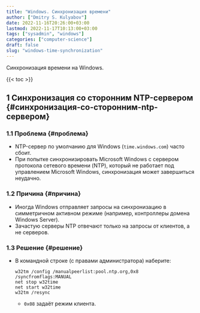 ```yaml
---
title: "Windows. Синхронизация времени"
author: ["Dmitry S. Kulyabov"]
date: 2022-11-16T20:26:00+03:00
lastmod: 2022-11-17T10:13:00+03:00
tags: ["sysadmin", "windows"]
categories: ["computer-science"]
draft: false
slug: "windows-time-synchronization"
---
```


Синхронизация времени на Windows.

<!--more-->

{{< toc >}}


## <span class="section-num">1</span> Синхронизация со сторонним NTP-сервером {#синхронизация-со-сторонним-ntp-сервером}


### <span class="section-num">1.1</span> Проблема {#проблема}

-   NTP-сервер по умолчанию для Windows (`time.windows.com`) часто сбоит.
-   При попытке синхронизировать Microsoft Windows с сервером протокола сетевого времени (NTP), который не работает под управлением Microsoft Windows, синхронизация может завершиться неудачно.


### <span class="section-num">1.2</span> Причина {#причина}

-   Иногда Windows отправляет запросы на синхронизацию в симметричном активном режиме (например, контроллеры домена Windows Server).
-   Зачастую серверы NTP отвечают только на запросы от клиентов, а не серверов.


### <span class="section-num">1.3</span> Решение {#решение}

-   В командной строке (с правами администратора) наберите:
    ```shell
    w32tm /config /manualpeerlist:pool.ntp.org,0x8 /syncfromflags:MANUAL
    net stop w32time
    net start w32time
    w32tm /resync
    ```

    -   `0x08` задаёт режим клиента.
